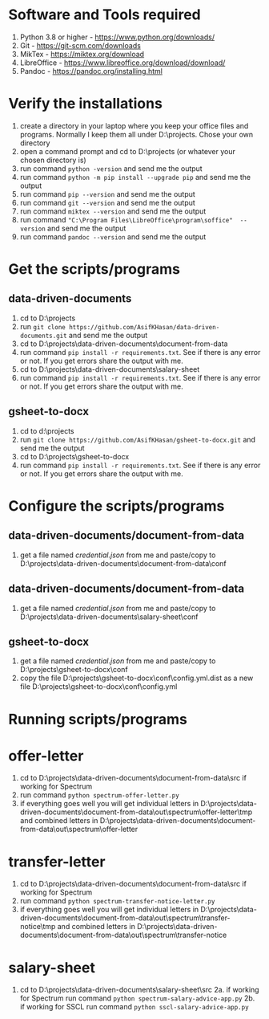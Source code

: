 # Software and Tools required
1. Python 3.8 or higher - https://www.python.org/downloads/
2. Git -  https://git-scm.com/downloads
3. MikTex - https://miktex.org/download
4. LibreOffice - https://www.libreoffice.org/download/download/
5. Pandoc - https://pandoc.org/installing.html


# Verify the installations
1. create a directory in your laptop where you keep your office files and programs. Normally I keep them all under D:\projects. Chose your own directory
2. open a command prompt and cd to D:\projects (or whatever your chosen directory is)
3. run command ```python -version``` and send me the output
4. run command ```python -m pip install --upgrade pip``` and send me the output
5. run command ```pip --version``` and send me the output
6. run command ```git --version``` and send me the output
7. run command ```miktex --version``` and send me the output
8. run command ```"C:\Program Files\LibreOffice\program\soffice"  --version``` and send me the output
9. run command ```pandoc --version``` and send me the output


# Get the scripts/programs
## data-driven-documents
1. cd to D:\projects
2. run ```git clone https://github.com/AsifKHasan/data-driven-documents.git``` and send me the output
3. cd to D:\projects\data-driven-documents\document-from-data
4. run command ```pip install -r requirements.txt```. See if there is any error or not. If you get errors share the output with me.
5. cd to D:\projects\data-driven-documents\salary-sheet
6. run command ```pip install -r requirements.txt```. See if there is any error or not. If you get errors share the output with me.

## gsheet-to-docx
1. cd to d:\projects
2. run ```git clone https://github.com/AsifKHasan/gsheet-to-docx.git``` and send me the output
3. cd to D:\projects\gsheet-to-docx
4. run command ```pip install -r requirements.txt```. See if there is any error or not. If you get errors share the output with me.


# Configure the scripts/programs
## data-driven-documents/document-from-data
1. get a file named *credential.json* from me and paste/copy to D:\projects\data-driven-documents\document-from-data\conf

## data-driven-documents/document-from-data
1. get a file named *credential.json* from me and paste/copy to D:\projects\data-driven-documents\salary-sheet\conf

## gsheet-to-docx
1. get a file named *credential.json* from me and paste/copy to D:\projects\gsheet-to-docx\conf
2. copy the file D:\projects\gsheet-to-docx\conf\config.yml.dist as a new file D:\projects\gsheet-to-docx\conf\config.yml


# Running scripts/programs
# offer-letter
1. cd to D:\projects\data-driven-documents\document-from-data\src
if working for Spectrum
2.  run command ```python spectrum-offer-letter.py```
3. if everything goes well you will get individual letters in D:\projects\data-driven-documents\document-from-data\out\spectrum\offer-letter\tmp and combined letters in D:\projects\data-driven-documents\document-from-data\out\spectrum\offer-letter

# transfer-letter
1. cd to D:\projects\data-driven-documents\document-from-data\src
if working for Spectrum
2.  run command ```python spectrum-transfer-notice-letter.py```
3. if everything goes well you will get individual letters in D:\projects\data-driven-documents\document-from-data\out\spectrum\transfer-notice\tmp and combined letters in D:\projects\data-driven-documents\document-from-data\out\spectrum\transfer-notice

# salary-sheet
1. cd to D:\projects\data-driven-documents\salary-sheet\src
2a. if working for Spectrum run command ```python spectrum-salary-advice-app.py```
2b. if working for SSCL run command ```python sscl-salary-advice-app.py```
